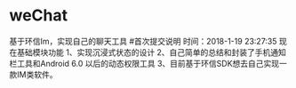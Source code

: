 # weChat
基于环信Im，实现自己的聊天工具
#首次提交说明  时间：2018-1-19 23:27:35
现在基础模块功能
1、实现沉浸式状态的设计
2、自己简单的总结和封装了手机通知栏工具和Android 6.0 以后的动态权限工具
3、目前基于环信SDK想去自己实现一款IM类软件。

